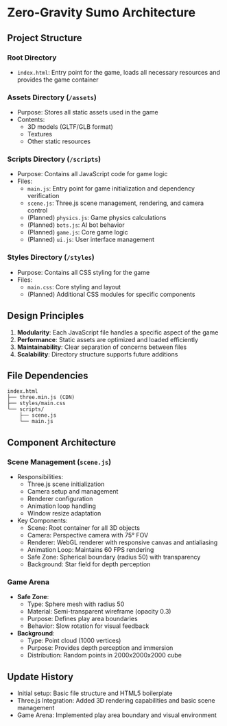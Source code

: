 # Zero-Gravity Sumo Architecture

## Project Structure

### Root Directory
- `index.html`: Entry point for the game, loads all necessary resources and provides the game container

### Assets Directory (`/assets`)
- Purpose: Stores all static assets used in the game
- Contents:
  - 3D models (GLTF/GLB format)
  - Textures
  - Other static resources

### Scripts Directory (`/scripts`)
- Purpose: Contains all JavaScript code for game logic
- Files:
  - `main.js`: Entry point for game initialization and dependency verification
  - `scene.js`: Three.js scene management, rendering, and camera control
  - (Planned) `physics.js`: Game physics calculations
  - (Planned) `bots.js`: AI bot behavior
  - (Planned) `game.js`: Core game logic
  - (Planned) `ui.js`: User interface management

### Styles Directory (`/styles`)
- Purpose: Contains all CSS styling for the game
- Files:
  - `main.css`: Core styling and layout
  - (Planned) Additional CSS modules for specific components

## Design Principles
1. **Modularity**: Each JavaScript file handles a specific aspect of the game
2. **Performance**: Static assets are optimized and loaded efficiently
3. **Maintainability**: Clear separation of concerns between files
4. **Scalability**: Directory structure supports future additions

## File Dependencies
```
index.html
├── three.min.js (CDN)
├── styles/main.css
└── scripts/
    ├── scene.js
    └── main.js
```

## Component Architecture
### Scene Management (`scene.js`)
- Responsibilities:
  - Three.js scene initialization
  - Camera setup and management
  - Renderer configuration
  - Animation loop handling
  - Window resize adaptation
- Key Components:
  - Scene: Root container for all 3D objects
  - Camera: Perspective camera with 75° FOV
  - Renderer: WebGL renderer with responsive canvas and antialiasing
  - Animation Loop: Maintains 60 FPS rendering
  - Safe Zone: Spherical boundary (radius 50) with transparency
  - Background: Star field for depth perception

### Game Arena
- **Safe Zone**:
  - Type: Sphere mesh with radius 50
  - Material: Semi-transparent wireframe (opacity 0.3)
  - Purpose: Defines play area boundaries
  - Behavior: Slow rotation for visual feedback
- **Background**:
  - Type: Point cloud (1000 vertices)
  - Purpose: Provides depth perception and immersion
  - Distribution: Random points in 2000x2000x2000 cube

## Update History
- Initial setup: Basic file structure and HTML5 boilerplate
- Three.js Integration: Added 3D rendering capabilities and basic scene management
- Game Arena: Implemented play area boundary and visual environment

